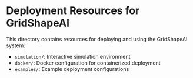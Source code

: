 # Deployment Resources for GridShapeAI

This directory contains resources for deploying and using the GridShapeAI system:

- `simulation/`: Interactive simulation environment
- `docker/`: Docker configuration for containerized deployment
- `examples/`: Example deployment configurations